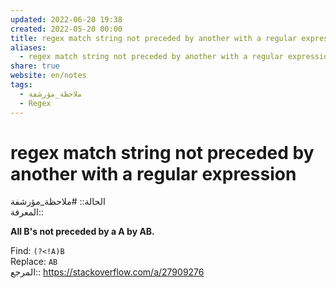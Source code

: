 ```yaml
---  
updated: 2022-06-20 19:38  
created: 2022-05-20 00:00  
title: regex match string not preceded by another with a regular expression  
aliases:  
  - regex match string not preceded by another with a regular expression  
share: true  
website: en/notes  
tags:  
  - ملاحظة_مؤرشفة  
  - Regex  
---  
```

  
  
  
# regex match string not preceded by another with a regular expression  
  
الحالة:: #ملاحظة_مؤرشفة  
المعرفة:: [](Regex)  
  
**All B's not preceded by a A by AB.**  
  
Find: `(?<!A)B`  
Replace: `AB`  
المرجع:: <https://stackoverflow.com/a/27909276>  
